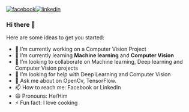 [![facebook](https://cloud.githubusercontent.com/assets/17016297/18839836/0a06deb4-83d2-11e6-8078-1d0974af0f63.png)][2][![linkedin](https://cloud.githubusercontent.com/assets/17016297/18839848/0fc7e74e-83d2-11e6-8c6a-277fc9d6e067.png)][3]

[2]: https://www.linkedin.com/in/rakshith-ramprakash-66685b198/
[3]: https://www.facebook.com/rakshith.ramprakash.5

### Hi there 👋

<!--
**rakshith48/rakshith48** is a ✨ _special_ ✨ repository because its `README.md` (this file) appears on your GitHub profile. -->

Here are some ideas to get you started:

- 🔭 I’m currently working on a Computer Vision Project
- 🌱 I’m currently learning **Machine learning** and **Computer Vision**
- 👯 I’m looking to collaborate on Machine learning, Deep learning and Computer Vision projects
- 🤔 I’m looking for help with Deep Learning and Computer Vision
- 💬 Ask me about on OpenCv, TensorFlow.
- 📫 How to reach me: Facebook or LinkedIn
- 😄 Pronouns: He/Him
- ⚡ Fun fact: I love cooking

